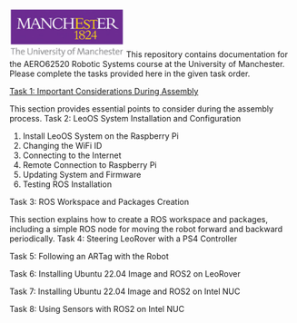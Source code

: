
<img title="UoM_Logo"  src="/Images/Sensor/Uom.png"  width=40% height=auto>
This repository contains documentation for the AERO62520 Robotic Systems course at the University of Manchester. Please complete the tasks provided here in the given task order.

[Task 1: Important Considerations During Assembly](Task1_Assembly)


This section provides essential points to consider during the assembly process.
Task 2: LeoOS System Installation and Configuration

<ol>
<li>Install LeoOS System on the Raspberry Pi</li>
<li>Changing the WiFi ID</li>
<li>Connecting to the Internet</li>
<li>Remote Connection to Raspberry Pi</li>
<li>Updating System and Firmware</li>
<li>Testing ROS Installation</li>
</ol>

Task 3: ROS Workspace and Packages Creation

This section explains how to create a ROS workspace and packages, including a simple ROS node for moving the robot forward and backward periodically.
Task 4: Steering LeoRover with a PS4 Controller

Task 5: Following an ARTag with the Robot

Task 6: Installing Ubuntu 22.04 Image and ROS2 on LeoRover

Task 7: Installing Ubuntu 22.04 Image and ROS2 on Intel NUC

Task 8: Using Sensors with ROS2 on Intel NUC
